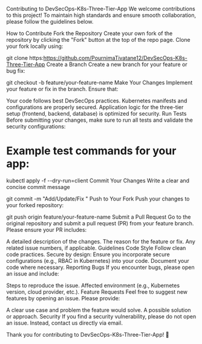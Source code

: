 Contributing to DevSecOps-K8s-Three-Tier-App
We welcome contributions to this project! To maintain high standards and ensure smooth collaboration, please follow the guidelines below.

How to Contribute
Fork the Repository
Create your own fork of the repository by clicking the "Fork" button at the top of the repo page. Clone your fork locally using:


git clone https:https://github.com/PournimaTivatane12/DevSecOps-K8s-Three-Tier-App
Create a Branch
Create a new branch for your feature or bug fix:


git checkout -b feature/your-feature-name
Make Your Changes
Implement your feature or fix in the branch. Ensure that:

Your code follows best DevSecOps practices.
Kubernetes manifests and configurations are properly secured.
Application logic for the three-tier setup (frontend, backend, database) is optimized for security.
Run Tests
Before submitting your changes, make sure to run all tests and validate the security configurations:


# Example test commands for your app:
kubectl apply -f <manifests> --dry-run=client
Commit Your Changes
Write a clear and concise commit message

git commit -m "Add/Update/Fix <brief description of changes>"
Push to Your Fork
Push your changes to your forked repository:


git push origin feature/your-feature-name
Submit a Pull Request
Go to the original repository and submit a pull request (PR) from your feature branch. Please ensure your PR includes:

A detailed description of the changes.
The reason for the feature or fix.
Any related issue numbers, if applicable.
Guidelines
Code Style
Follow clean code practices.
Secure by design: Ensure you incorporate secure configurations (e.g., RBAC in Kubernetes) into your code.
Document your code where necessary.
Reporting Bugs
If you encounter bugs, please open an issue and include:

Steps to reproduce the issue.
Affected environment (e.g., Kubernetes version, cloud provider, etc.).
Feature Requests
Feel free to suggest new features by opening an issue. Please provide:

A clear use case and problem the feature would solve.
A possible solution or approach.
Security
If you find a security vulnerability, please do not open an issue. Instead, contact us directly via email.

Thank you for contributing to DevSecOps-K8s-Three-Tier-App! 🚀

